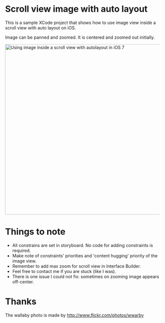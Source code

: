# Scroll view image with auto layout

This is a sample XCode project that shows how to use image view inside a scroll view with auto layout on iOS.

Image can be panned and zoomed. It is centered and zoomed out initially.

<img src='https://raw.github.com/evgenyneu/ios-imagescroll/master/image_scroll.png' width='556' alt='Using image inside a scroll view with autolayout in iOS 7'>

# Things to note

* All constrains are set in storyboard. No code for adding constraints is required.
* Make note of constraints' priorities and 'content hugging' priority of the image view.
* Remember to add max zoom for scroll view in Interface Builder.
* Feel free to contact me if you are stuck (like I was).
* There is one issue I could not fix: sometimes on zooming image appears off-center.

# Thanks

The wallaby photo is made by http://www.flickr.com/photos/wwarby

